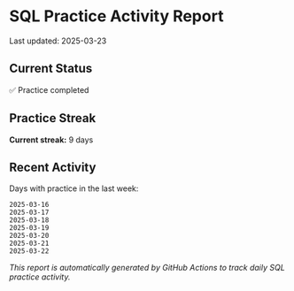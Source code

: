 # SQL Practice Activity Report

Last updated: 2025-03-23

## Current Status

✅ Practice completed

## Practice Streak

**Current streak:** 9 days

## Recent Activity

Days with practice in the last week:

```
2025-03-16
2025-03-17
2025-03-18
2025-03-19
2025-03-20
2025-03-21
2025-03-22
```

*This report is automatically generated by GitHub Actions to track daily SQL practice activity.*
